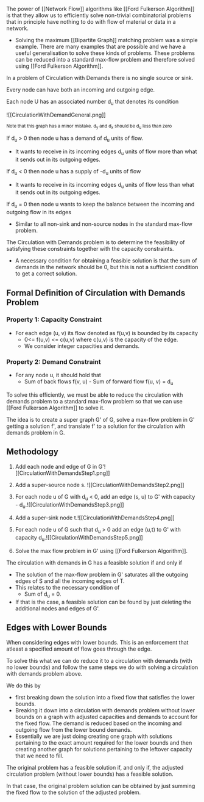 The power of [[Network Flow]] algorithms like [[Ford Fulkerson Algorithm]] is that they allow us to efficiently solve non-trivial combinatorial problems that in principle have nothing to do with flow of material or data in a network.

- Solving the maximum [[Bipartite Graph]] matching problem was a simple example.
There are many examples that are possible and we have a useful generalisation to solve these kinds of problems. These problems can be reduced into a standard max-flow problem and therefore solved using [[Ford Fulkerson Algorithm]].

In a problem of Circulation with Demands there is no single source or sink.

Every node can have both an incoming and outgoing edge.

Each node U has an associated number d<sub>u</sub> that denotes its condition

![[CirculationWithDemandGeneral.png]]

<sup>Note that this graph has a minor mistake. d<sub>y</sub> and d<sub>x</sub> should be d<sub>u</sub> less than zero </sup>

If d<sub>u</sub> > 0 then node u has a demand of d<sub>u</sub> units of flow.
- It wants to receive in its incoming edges d<sub>u</sub> units of flow more than what it sends out in its outgoing edges.

If d<sub>u</sub> < 0 then node u has a supply of -d<sub>u</sub> units of flow
- It wants to receive in its incoming edges d<sub>u</sub> units of flow less than what it sends out in its outgoing edges.

If d<sub>u</sub> = 0 then node u wants to keep the balance between the incoming and outgoing flow in its edges 
- Similar to all non-sink and non-source nodes in the standard max-flow problem.

The Circulation with Demands problem is to determine the feasibility of satisfying these constraints together with the capacity constraints.

- A necessary condition for obtaining a feasible solution is that the sum of demands in the network should be 0, but this is not a sufficient condition to get a correct solution.

## Formal Definition of Circulation with Demands Problem

### Property 1: Capacity Constraint

- For each edge (u, v) its flow denoted as f(u,v) is bounded by its capacity
	- 0<= f(u,v) <= c(u,v) where c(u,v) is the capacity of the edge.
	- We consider integer capacities and demands.

### Property 2: Demand Constraint
- For any node u, it should hold that 
	- Sum of back flows f(v, u) - Sum of forward flow f(u, v) = d<sub>u</sub>

To solve this efficiently, we must be able to reduce the circulation with demands problem to a standard max-flow problem so that we can use [[Ford Fulkerson Algorithm]] to solve it.

The idea is to create a super graph G' of G, solve a max-flow problem in G' getting a solution f', and translate f' to a solution for the circulation with demands problem in G.

## Methodology

1. Add each node and edge of G in G'![[CirculationWithDemandsStep1.png]]

2. Add a super-source node s. ![[CirculationWithDemandsStep2.png]]

3. For each node u of G with d<sub>u</sub> < 0, add an edge (s, u) to G' with capacity - d<sub>u</sub>.![[CirculationWithDemandsStep3.png]]

4. Add a super-sink node t.![[CirculationWithDemandsStep4.png]]

5. For each node u of G such that d<sub>u</sub> > 0 add an edge (u,t) to  G' with capacity d<sub>u</sub>.![[CirculationWithDemandsStep5.png]]

6. Solve the max flow problem in G' using [[Ford Fulkerson Algorithm]].


The circulation with demands in G has a feasible solution if and only if
- The solution of the max-flow problem in G' saturates all the outgoing edges of S and all the incoming edges of T.
- This relates to the necessary condition of 
	- Sum of d<sub>u</sub> = 0.
- If that is the case, a feasible solution can be found by just deleting the additional nodes and edges of G'.

## Edges with Lower Bounds

When considering edges with lower bounds.
This is an enforcement that atleast a specified amount of flow goes through the edge.

To solve this what we can do reduce it to a circulation with demands (with no lower bounds) and follow the same steps we do with solving a circulation with demands problem above.

We do this by 
- first breaking down the solution into a fixed flow that satisfies the lower bounds.
- Breaking it down into a circulation with demands problem without lower bounds on a graph with adjusted capacities and demands to account for the fixed flow. The demand is reduced based on the incoming and outgoing flow from the lower bound demands.
- Essentially we are just doing creating one graph with solutions pertaining to the exact amount required for the lower bounds and then creating another graph for solutions pertaining to the leftover capacity that we need to fill.

The original problem has a feasible solution if, and only if, the adjusted circulation problem (without lower bounds) has a feasible solution.

In that case, the original problem solution can be obtained by just summing the fixed flow to the solution of the adjusted problem.